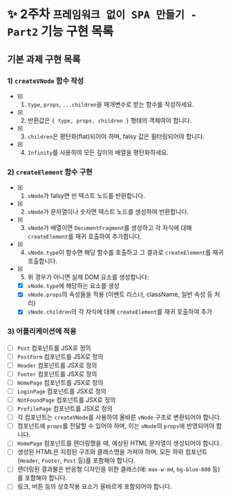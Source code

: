 # ✨ 2주차 `프레임워크 없이 SPA 만들기 - Part2` 기능 구현 목록

## 기본 과제 구현 목록

### 1) `createVNode` 함수 작성
- [x] 1. `type`, `props`, `...children`을 매개변수로 받는 함수를 작성하세요.
- [x] 2. 반환값은 `{ type, props, children }` 형태의 객체여야 합니다.
- [x] 3. `children`은 평탄화(flat)되어야 하며, falsy 값은 필터링되어야 합니다.
- [x] 4. `Infinity`를 사용하여 모든 깊이의 배열을 평탄화하세요.

### 2) `createElement` 함수 구현
- [x] 1. `vNode`가 falsy면 빈 텍스트 노드를 반환합니다.
- [x] 2. `vNode`가 문자열이나 숫자면 텍스트 노드를 생성하여 반환합니다.
- [x] 3. `vNode`가 배열이면 `DocumentFragment`를 생성하고 각 자식에 대해 `createElement`를 재귀 호출하여 추가합니다.
- [x] 4. `vNode.type`이 함수면 해당 함수를 호출하고 그 결과로 `createElement`를 재귀 호출합니다.
- [x] 5. 위 경우가 아니면 실제 DOM 요소를 생성합니다:
  - [x] `vNode.type`에 해당하는 요소를 생성
  - [x] `vNode.props`의 속성들을 적용 (이벤트 리스너, className, 일반 속성 등 처리)
  - [x] `vNode.children`의 각 자식에 대해 `createElement`를 재귀 호출하여 추가

### 3) 어플리케이션에 적용
- [ ] `Post` 컴포넌트를 JSX로 정의
- [ ] `PostForm` 컴포넌트를 JSX로 정의
- [ ] `Header` 컴포넌트를 JSX로 정의
- [ ] `Footer` 컴포넌트를 JSX로 정의
- [ ] `HomePage` 컴포넌트를 JSX로 정의
- [ ] `LoginPage` 컴포넌트를 JSX로 정의
- [ ] `NotFoundPage` 컴포넌트를 JSX로 정의
- [ ] `ProfilePage` 컴포넌트를 JSX로 정의
- [ ] 각 컴포넌트는 `createVNode`를 사용하여 올바른 `vNode` 구조로 변환되어야 합니다.
- [ ] 컴포넌트에 `props`를 전달할 수 있어야 하며, 이는 `vNode`의 `props`에 반영되어야 합니다.
- [ ] `HomePage` 컴포넌트를 렌더링했을 때, 예상된 HTML 문자열이 생성되어야 합니다.
- [ ] 생성된 HTML은 지정된 구조와 클래스명을 가져야 하며, 모든 하위 컴포넌트(`Header`, `Footer`, `Post` 등)를 포함해야 합니다.
- [ ] 렌더링된 결과물은 반응형 디자인을 위한 클래스(예: `max-w-md`, `bg-blue-600` 등)를 포함해야 합니다.
- [ ] 링크, 버튼 등의 상호작용 요소가 올바르게 포함되어야 합니다.